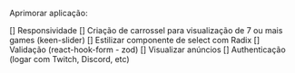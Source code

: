 Aprimorar aplicação:

[] Responsividade
[] Criação de carrossel para visualização de 7 ou mais games (keen-slider)
[] Estilizar componente de select com Radix
[] Validação (react-hook-form - zod)
[] Visualizar anúncios
[] Authenticação (logar com Twitch, Discord, etc)